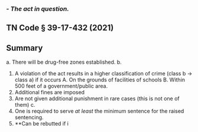 ### *- The act in question.*

## TN Code § 39-17-432 (2021) 
## Summary

a. There will be drug-free zones established.
b. 
1. A violation of the act results in a higher classification of crime (class b -> class a) if it occurs
	A. On the grounds of facilities of schools
	B. Within 500 feet of a government/public area.
2. Additional fines are imposed
3. Are not given additional punishment in rare cases (this is not one of them)
c. 
1. One is required to serve *at least* the minimum sentence for the raised sentencing.
2. **Can be rebutted if i 